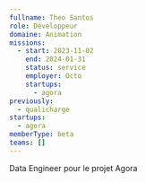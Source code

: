 ```yaml
---
fullname: Theo Santos
role: Développeur
domaine: Animation
missions:
  - start: 2023-11-02
    end: 2024-01-31
    status: service
    employer: Octo
    startups:
      - agora
previously:
  - qualicharge
startups:
  - agora
memberType: beta
teams: []
---
```

Data Engineer pour le projet Agora